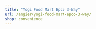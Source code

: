 ```yaml
---
title: "Yogi Food Mart Epco 3-Way"
url: /angier/yogi-food-mart-epco-3-way/
shop: convenience
---
```

